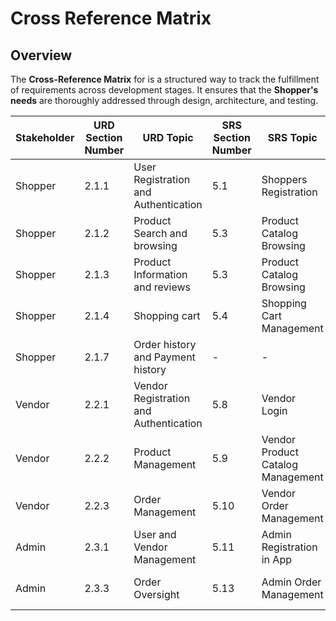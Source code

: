 # Cross Reference Matrix

## Overview
The **Cross-Reference Matrix** for  is a structured way to track the fulfillment of requirements across development stages. It ensures that the **Shopper's needs** are thoroughly addressed through design, architecture, and testing.

| **Stakeholder**         | **URD Section Number** | **URD Topic**                         | **SRS Section Number**  | **SRS Topic**                         | **Architecture Section**  | **Arch Topic**                   | **Design Section Number**  | **Design Topic**                | **Test Section Number** | **Test Topics**                 |
|--------------------------|------------------------|--------------------------------------|-------------------------|---------------------------------------|---------------------------|----------------------------------|----------------------------|---------------------------------|-------------------------|---------------------------------|
| Shopper                  | 2.1.1                  | User Registration and Authentication | 5.1                     | Shoppers Registration                 | 1.3.1                     | Shopper Component Diagram        | 6.1                        | User service                    | 7.1                     | Shoppers Registration in APP    |
| Shopper                  | 2.1.2                  | Product Search and browsing          | 5.3                     | Product Catalog Browsing              | 1.3.1                     | Shopper Component Diagram        | 6.2                        | Product Service                 | 7.3                     | Product Catalog Browsing        |
| Shopper                  | 2.1.3                  | Product Information and reviews      | 5.3                     | Product Catalog Browsing              | 1.3.1                     | Shopper Component Diagram        | 6.2                        | Product Service                 | 7.3                     | Product Catalog Browsing        |
| Shopper                  | 2.1.4                  | Shopping cart                        | 5.4                     | Shopping Cart Management              | 1.3.1                     | Shopper Component Diagram        | 6.3                        | Order service                   | 7.4                     | Cart management                 |
| Shopper                  | 2.1.7                  | Order history and Payment history    | -                       | -                                     | 1.3.1                     | Shopper Component Diagram        | 7.2                        | Order Table                     | ---                     | -                               |
| Vendor                   | 2.2.1                  |Vendor Registration and Authentication| 5.8                     | Vendor Login                          | 1.3.3                     | Vendor Component Diagram         | 6.1                        | User service                    | 7.8                     | Vendor Login                    |
| Vendor                   | 2.2.2                  | Product Management                   | 5.9                     | Vendor Product Catalog Management     | 1.3.3                     | Vendor Component Diagram         | 6.2                        | Product service                 | 7.9                     |Vendor Product Catalog Management|
| Vendor                   | 2.2.3                  | Order Management                     | 5.10                    | Vendor Order Management               | 1.3.3                     | Vendor Component Diagram         | 7.2                        | Order Table                     | 7.8                     | Vendor Order Management         |
| Admin                    | 2.3.1                  | User and Vendor Management           | 5.11                    | Admin Registration in App             | 1.3.2                     | Admin Component Diagram          | 6.1                        | User service                    | 7.11                    | Admin Registration in App       |
| Admin                    | 2.3.3                  | Order Oversight                      | 5.13                    | Admin Order Management                | 1.3.2                     | Admin Component Diagram          | 6.3                        | Order service                   | 7.13                    | Admin Order Management          |
     

